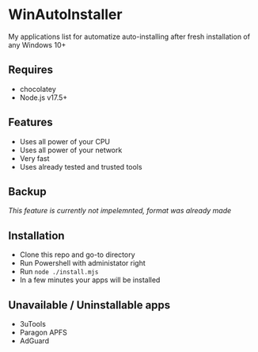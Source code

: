 # WinAutoInstaller

My applications list for automatize auto-installing after fresh installation of any Windows 10+

## Requires

- chocolatey
- Node.js v17.5+

## Features

- Uses all power of your CPU
- Uses all power of your network
- Very fast
- Uses already tested and trusted tools

## Backup

_This feature is currently not impelemnted, format was already made_

## Installation

- Clone this repo and go-to directory
- Run Powershell with administator right
- Run `node ./install.mjs`
- In a few minutes your apps will be installed

## Unavailable / Uninstallable apps

- 3uTools
- Paragon APFS
- AdGuard
